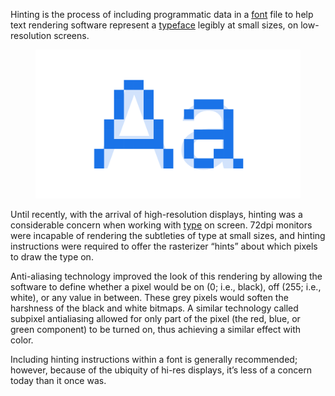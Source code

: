 
Hinting is the process of including programmatic data in a [font](/glossary/font) file to help text rendering software represent a [typeface](/glossary/typeface) legibly at small sizes, on low-resolution screens.

<figure>

![“Aa” set in a sans serif typeface, placed in the background, with a pixelated version overlaid in the foreground. This pixelated version represents the “hints” given to the software.](images/thumbnail.svg)

</figure>

Until recently, with the arrival of high-resolution displays, hinting was a considerable concern when working with [type](/glossary/type) on screen. 72dpi monitors were incapable of rendering the subtleties of type at small sizes, and hinting instructions were required to offer the rasterizer “hints” about which pixels to draw the type on. 

Anti-aliasing technology improved the look of this rendering by allowing the software to define whether a pixel would be on (0; i.e., black), off (255; i.e., white), or any value in between. These grey pixels would soften the harshness of the black and white bitmaps. A similar technology called subpixel antialiasing allowed for only part of the pixel (the red, blue, or green component) to be turned on, thus achieving a similar effect with color.

Including hinting instructions within a font is generally recommended; however, because of the ubiquity of hi-res displays, it’s less of a concern today than it once was.
